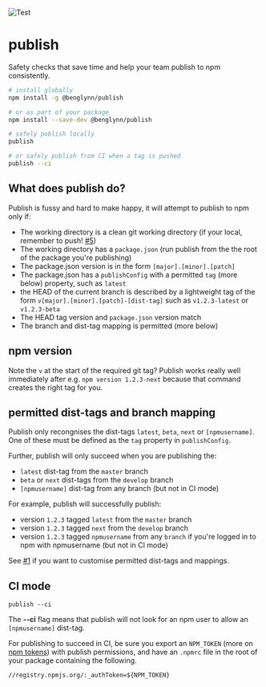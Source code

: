![Test](https://github.com/benglynn/publish/workflows/Test/badge.svg)

# publish

Safety checks that save time and help your team publish to npm consistently.

```bash
# install globally
npm install -g @benglynn/publish

# or as part of your package
npm install --save-dev @benglynn/publish

# safely publish locally
publish

# or safely publish from CI when a tag is pushed
publish --ci
```

## What does publish do?

Publish is fussy and hard to make happy, it will attempt to publish to npm only
if:

- The working directory is a clean git working directory (if your local,
  remember to push! [#5][])
- The working directory has a `package.json` (run publish from the the root of
  the package you're publishing)
- The package.json version is in the form `[major].[minor].[patch]`
- The package.json has a `publishConfig` with a permitted `tag` (more below)
  property, such as `latest`
- the HEAD of the current branch is described by a lightweight tag of the form
  `v[major].[minor].[patch]-[dist-tag]` such as `v1.2.3-latest` or `v1.2.3-beta`
- The HEAD tag version and `package.json` version match
- The branch and dist-tag mapping is permitted (more below)

## npm version
Note the `v` at the start of the required git tag? Publish works really well
immediately after e.g. `npm version 1.2.3-next` because that command creates the
right tag for you.

## permitted dist-tags and branch mapping

Publish only recongnises the dist-tags `latest`, `beta`, `next` or
`[npmusername]`. One of these must be defined as the `tag` property in
`publishConfig`.

Further, publish will only succeed when you are publishing the:
- `latest` dist-tag from the `master` branch
- `beta` or `next` dist-tags from the `develop` branch
- `[npmusername]` dist-tag from any branch (but not in CI mode)

For example, publish will successfully publish:
- version `1.2.3` tagged `latest` from the `master` branch
- version `1.2.3` tagged `next` from the `develop` branch
- version `1.2.3` tagged `npmusername` from any `branch` if you're logged in to npm
  with npmusername (but not in CI mode)

See [#1][] if you want to customise permitted dist-tags and mappings.

## CI mode

`publish --ci`

The **--ci** flag means that publish will not look for an npm user to allow an
`[npmusername]` dist-tag. 

For publishing to succeed in CI, be sure you export an `NPM_TOKEN` (more on [npm
  tokens][]) with publish permissions, and have an `.npmrc` file in the root of
  your package containing the following.

  ```
  //registry.npmjs.org/:_authToken=${NPM_TOKEN}
  ```

[npm tokens]: https://docs.npmjs.com/about-authentication-tokens

[#1]: https://github.com/benglynn/publish/issues/1
[#5]: https://github.com/benglynn/publish/issues/5